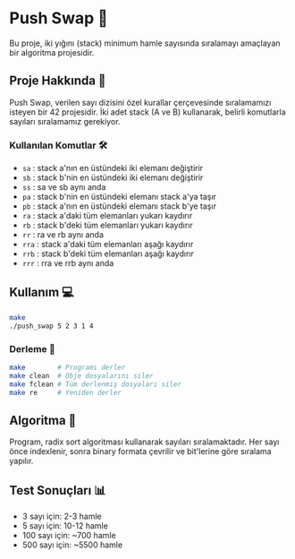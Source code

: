 # Push Swap 🔄

Bu proje, iki yığını (stack) minimum hamle sayısında sıralamayı amaçlayan bir algoritma projesidir.

## Proje Hakkında 📝

Push Swap, verilen sayı dizisini özel kurallar çerçevesinde sıralamamızı isteyen bir 42 projesidir. İki adet stack (A ve B) kullanarak, belirli komutlarla sayıları sıralamamız gerekiyor.

### Kullanılan Komutlar 🛠️

- `sa` : stack a'nın en üstündeki iki elemanı değiştirir
- `sb` : stack b'nin en üstündeki iki elemanı değiştirir
- `ss` : sa ve sb aynı anda
- `pa` : stack b'nin en üstündeki elemanı stack a'ya taşır
- `pb` : stack a'nın en üstündeki elemanı stack b'ye taşır
- `ra` : stack a'daki tüm elemanları yukarı kaydırır
- `rb` : stack b'deki tüm elemanları yukarı kaydırır
- `rr` : ra ve rb aynı anda
- `rra` : stack a'daki tüm elemanları aşağı kaydırır
- `rrb` : stack b'deki tüm elemanları aşağı kaydırır
- `rrr` : rra ve rrb aynı anda

## Kullanım 💻

```bash
make
./push_swap 5 2 3 1 4
```

### Derleme 🔨

```bash
make        # Programı derler
make clean  # Obje dosyalarını siler
make fclean # Tüm derlenmiş dosyaları siler
make re     # Yeniden derler
```

## Algoritma 🧮

Program, radix sort algoritması kullanarak sayıları sıralamaktadır. Her sayı önce indexlenir, sonra binary formata çevrilir ve bit'lerine göre sıralama yapılır.

## Test Sonuçları 📊

- 3 sayı için: 2-3 hamle
- 5 sayı için: 10-12 hamle
- 100 sayı için: ~700 hamle
- 500 sayı için: ~5500 hamle
